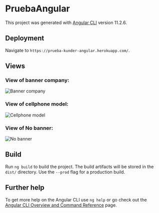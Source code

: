# PruebaAngular

This project was generated with [Angular CLI](https://github.com/angular/angular-cli) version 11.2.6.

## Deployment

Navigate to `https://prueba-kunder-angular.herokuapp.com/`.

## Views

### View of banner company:
<img src='https://github.com/heraldofortuna/prueba-kunder-angular/tree/main/src/assets/template-1.png' alt='Banner company'>

### View of cellphone model:
<img src='https://github.com/heraldofortuna/prueba-kunder-angular/tree/main/src/assets/template-2.png' alt='Cellphone model'>

### View of No banner:
<img src='https://github.com/heraldofortuna/prueba-kunder-angular/tree/main/src/assets/template-3.png' alt='No banner'>

## Build

Run `ng build` to build the project. The build artifacts will be stored in the `dist/` directory. Use the `--prod` flag for a production build.

## Further help

To get more help on the Angular CLI use `ng help` or go check out the [Angular CLI Overview and Command Reference](https://angular.io/cli) page.
